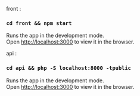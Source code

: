 front :

### `cd front && npm start`

Runs the app in the development mode.\
Open [http://localhost:3000](http://localhost:3000) to view it in the browser.

api :

### `cd api && php -S localhost:8000 -tpublic `

Runs the app in the development mode.\
Open [http://localhost:3000](http://localhost:3000) to view it in the browser.
